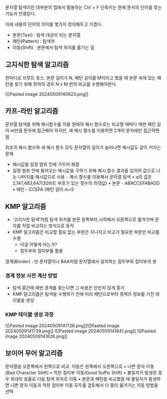 문자열 탐색이란 대부분의 앱에서 활용하는 Ctrl + F 단축키는 현재 문서의 단어를 찾는 기능과 연결된다.

아래 내용의 단어의 의미를 몇가지 정의해두고 가겠다.
* 본문(Text) : 탐색 대상이 되는 문자열 
* 패턴(Pattern) : 탐색어 
* 이동(Shift) : 본문에서 탐색 위치를 옮기는 일


## 고지식한 탐색 알고리즘
한마디로 브루트 포스. 본문 길이가 N, 패턴 길이를 M이라고 했을 때 본문 속에 있는 패턴을 찾기 위해 최악의 경우 N x M 번의 비교를 수행해야한다.

![[Pasted image 20240509140623.png]]


## 카프-라빈 알고리즘
문자열 탐색을 위해 해시함수를 이용
원래의 해시 함수로는 비교할 때마다 매번 패턴 길이 m만큼 문자에 접근해야 하지만, 새 해시 함수를 이용하면 2개의 문자에만 접근하면 됨

최초의 해시 함수와 새 해시 함수 모두 문자열의 길이가 늘어나면 해시값도 같이 커지는 문제 
* 해시값을 일정 범위 안에 가두어 해결 
* 일정 범위 안에 들어오는 해시값을 구하기 위해 해시 함수 결과를 임의의 값으로 나눈 나머지를 해시값으로 사용
⁃ 해시 함수를 이용해서 문자열 탐색 • q의 값은 2,147,483,647(32비트 부호가 있는 정수의 최댓값) • 본문 - ABACCEFABADD • 패턴 - CCEFA (패턴 길이 m=5


## KMP 알고리즘
* ‘고지식한 탐색’처럼 탐색 위치를 본문 왼쪽부터 시작해서 오른쪽으로 옮겨가며 문자를 직접 비교하는 방식으로 동작 
* KMP 알고리즘은 비교할 필요 없는 부분은 지나치고 비교가 필요한 부분만 비교를 수행
	* 이걸 어떻게 아는가?
	* 접두부와 접미부를 활용

경계(Border) : 빈 문자열이나 BAA처럼 문자열에서 일치하는 접두부와 접미부의 쌍

### 경계 정보 사전 계산 방법 
* 탐색 중간에 매번 경계를 찾는다면 그 비용은 만만치 않게 증가 
* KMP 알고리즘은 탐색을 수행하기 전에 미리 패턴으로부터 경계의 정보를 가진 테이블을 생성 

### KMP 테이블 생성 과정
![[Pasted image 20240509141726.png]]![[Pasted image 20240509141739.png]]
![[Pasted image 20240509141841.png]]
![[Pasted image 20240509141826.png]]


## 보이어 무어 알고리즘
문자열을 오른쪽에서 왼쪽으로 비교. 이동은 왼쪽에서 오른쪽으로 • 나쁜 문자 이동(Bad Character Shift) • 착한 접미부 이동(Good Suffix Shift) • 불일치가 발생한 경우 최대의 효율로 다음 탐색 위치로 이동 • 본문과 패턴을 비교했을 때 불일치가 발생하면 나쁜 문자 이동과 착한 접미부 이동 모두를 검토해서 더 멀리 옮겨가는 이동 방법을 선택